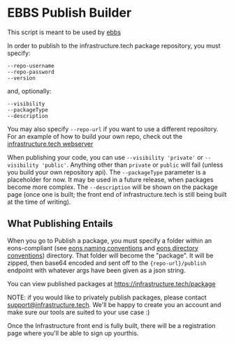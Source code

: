 # EBBS Publish Builder

This script is meant to be used by [ebbs](https://github.com/eons-dev/bin_ebbs)

In order to publish to the infrastructure.tech package repository, you must specify:
```shell
--repo-username
--repo-password
--version
```
and, optionally:
```shell
--visibility
--packageType
--description
```

You may also specify `--repo-url` if you want to use a different repository.
For an example of how to build your own repo, check out the [infrastructure.tech webserver](https://github.com/infrastructure-tech/srv_infrastructure)

When publishing your code, you can use `--visibility 'private'` or `--visibility 'public'`. Anything other than `private` or `public` will fail (unless you build your own repository api).
The `--packageType` parameter is a placeholder for now. It may be used in a future release, when packages become more complex.
The `--description` will be shown on the package page (once one is built; the front end of infrastructure.tech is still being built at the time of writing).

## What Publishing Entails

When you go to Publish a package, you must specify a folder within an eons-compliant (see [eons naming conventions](https://eons.dev/convention/naming/) and [eons directory conventions](https://eons.dev/convention/uri-names/)) directory.
That folder will become the "package". It will be zipped, then base64 encoded and sent off to the `{repo-url}/publish` endpoint with whatever args have been given as a json string.

You can view published packages at https://infrastructure.tech/package

NOTE: if you would like to privately publish packages, please contact support@infrastructure.tech. We'll be happy to create you an account and make sure our tools are suited to your use case :)

Once the Infrastructure front end is fully built, there will be a registration page where you'll be able to sign up yourthis.